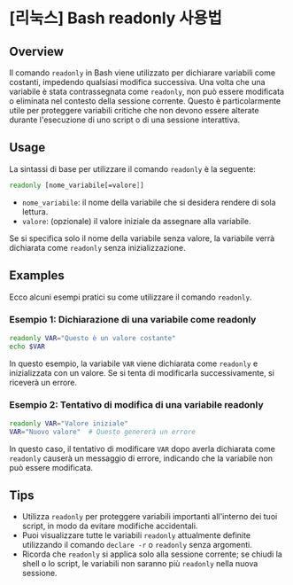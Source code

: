 # [리눅스] Bash readonly 사용법

## Overview
Il comando `readonly` in Bash viene utilizzato per dichiarare variabili come costanti, impedendo qualsiasi modifica successiva. Una volta che una variabile è stata contrassegnata come `readonly`, non può essere modificata o eliminata nel contesto della sessione corrente. Questo è particolarmente utile per proteggere variabili critiche che non devono essere alterate durante l'esecuzione di uno script o di una sessione interattiva.

## Usage
La sintassi di base per utilizzare il comando `readonly` è la seguente:

```bash
readonly [nome_variabile[=valore]]
```

- `nome_variabile`: il nome della variabile che si desidera rendere di sola lettura.
- `valore`: (opzionale) il valore iniziale da assegnare alla variabile.

Se si specifica solo il nome della variabile senza valore, la variabile verrà dichiarata come `readonly` senza inizializzazione.

## Examples
Ecco alcuni esempi pratici su come utilizzare il comando `readonly`.

### Esempio 1: Dichiarazione di una variabile come readonly
```bash
readonly VAR="Questo è un valore costante"
echo $VAR
```
In questo esempio, la variabile `VAR` viene dichiarata come `readonly` e inizializzata con un valore. Se si tenta di modificarla successivamente, si riceverà un errore.

### Esempio 2: Tentativo di modifica di una variabile readonly
```bash
readonly VAR="Valore iniziale"
VAR="Nuovo valore"  # Questo genererà un errore
```
In questo caso, il tentativo di modificare `VAR` dopo averla dichiarata come `readonly` causerà un messaggio di errore, indicando che la variabile non può essere modificata.

## Tips
- Utilizza `readonly` per proteggere variabili importanti all'interno dei tuoi script, in modo da evitare modifiche accidentali.
- Puoi visualizzare tutte le variabili `readonly` attualmente definite utilizzando il comando `declare -r` o `readonly` senza argomenti.
- Ricorda che `readonly` si applica solo alla sessione corrente; se chiudi la shell o lo script, le variabili non saranno più `readonly` nella nuova sessione.